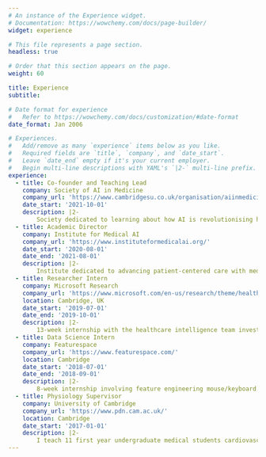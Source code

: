 ```yaml
---
# An instance of the Experience widget.
# Documentation: https://wowchemy.com/docs/page-builder/
widget: experience

# This file represents a page section.
headless: true

# Order that this section appears on the page.
weight: 60

title: Experience
subtitle:

# Date format for experience
#   Refer to https://wowchemy.com/docs/customization/#date-format
date_format: Jan 2006

# Experiences.
#   Add/remove as many `experience` items below as you like.
#   Required fields are `title`, `company`, and `date_start`.
#   Leave `date_end` empty if it's your current employer.
#   Begin multi-line descriptions with YAML's `|2-` multi-line prefix.
experience:
  - title: Co-founder and Teaching Lead
    company: Society of AI in Medicine
    company_url: 'https://www.cambridgesu.co.uk/organisation/aiinmedicine/'
    date_start: '2021-10-01'
    description: |2-
        Society dedicated to learning about how AI is revolutionising healthcare.
  - title: Academic Director
    company: Institute for Medical AI
    company_url: 'https://www.instituteformedicalai.org/'
    date_start: '2020-08-01'
    date_end: '2021-08-01'
    description: |2-
        Institute dedicated to advancing patient-centered care with medical AI.
  - title: Researcher Intern
    company: Microsoft Research
    company_url: 'https://www.microsoft.com/en-us/research/theme/health-intelligence/'
    location: Cambridge, UK
    date_start: '2019-07-01'
    date_end: '2019-10-01'
    description: |2-
        13-week internship with the healthcare intelligence team investigating length of stay and discharge location prediction in the ICU.  
  - title: Data Science Intern
    company: Featurespace
    company_url: 'https://www.featurespace.com/'
    location: Cambridge
    date_start: '2018-07-01'
    date_end: '2018-09-01'
    description: |2-
        8-week internship involving feature engineering mouse/keyboard data to identify financial fraud using a random forest classifier.
  - title: Physiology Supervisor
    company: University of Cambridge
    company_url: 'https://www.pdn.cam.ac.uk/'
    location: Cambridge
    date_start: '2017-01-01'
    description: |2-
        I teach 11 first year undergraduate medical students cardiovascular, respiratory, renal, digestion, endocrinology and nerve and muscle electrophysiology. My role as supervisor involves tutorials each week, plus marking work (mainly essays) and answering any questions the students may have.
---
```

